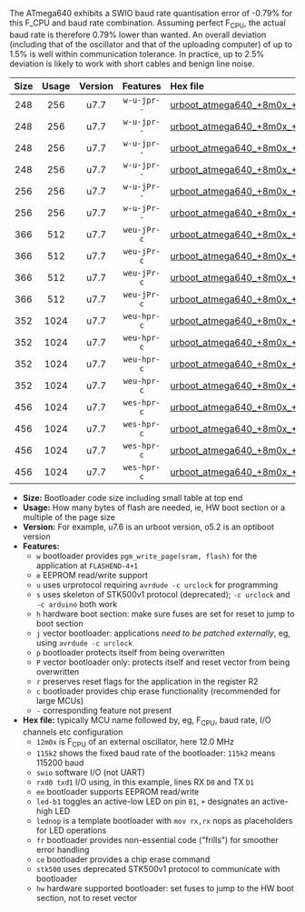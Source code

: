 The ATmega640 exhibits a SWIO baud rate quantisation error of -0.79% for this F_CPU and baud rate combination. Assuming perfect F<sub>CPU</sub>, the actual baud rate is therefore 0.79% lower than wanted. An overall deviation (including that of the oscillator and that of the uploading computer) of up to 1.5% is well within communication tolerance. In practice, up to 2.5% deviation is likely to work with short cables and benign line noise.

|Size|Usage|Version|Features|Hex file|
|:-:|:-:|:-:|:-:|:--|
|248|256|u7.7|`w-u-jpr--`|[urboot_atmega640_+8m0x_+230k4_swio_rxd2_txd3_led+b7.hex](https://raw.githubusercontent.com/stefanrueger/urboot.hex/main/mcus/atmega640/external_oscillator/fcpu_+8m0x/br_+230k4/urboot_atmega640_+8m0x_+230k4_swio_rxd2_txd3_led+b7.hex)|
|248|256|u7.7|`w-u-jpr--`|[urboot_atmega640_+8m0x_+230k4_swio_rxd2_txd3_lednop.hex](https://raw.githubusercontent.com/stefanrueger/urboot.hex/main/mcus/atmega640/external_oscillator/fcpu_+8m0x/br_+230k4/urboot_atmega640_+8m0x_+230k4_swio_rxd2_txd3_lednop.hex)|
|248|256|u7.7|`w-u-jpr--`|[urboot_atmega640_+8m0x_+230k4_swio_rxe0_txe1_led+b7.hex](https://raw.githubusercontent.com/stefanrueger/urboot.hex/main/mcus/atmega640/external_oscillator/fcpu_+8m0x/br_+230k4/urboot_atmega640_+8m0x_+230k4_swio_rxe0_txe1_led+b7.hex)|
|248|256|u7.7|`w-u-jpr--`|[urboot_atmega640_+8m0x_+230k4_swio_rxe0_txe1_lednop.hex](https://raw.githubusercontent.com/stefanrueger/urboot.hex/main/mcus/atmega640/external_oscillator/fcpu_+8m0x/br_+230k4/urboot_atmega640_+8m0x_+230k4_swio_rxe0_txe1_lednop.hex)|
|256|256|u7.7|`w-u-jPr--`|[urboot_atmega640_+8m0x_+230k4_swio_rxd2_txd3.hex](https://raw.githubusercontent.com/stefanrueger/urboot.hex/main/mcus/atmega640/external_oscillator/fcpu_+8m0x/br_+230k4/urboot_atmega640_+8m0x_+230k4_swio_rxd2_txd3.hex)|
|256|256|u7.7|`w-u-jPr--`|[urboot_atmega640_+8m0x_+230k4_swio_rxe0_txe1.hex](https://raw.githubusercontent.com/stefanrueger/urboot.hex/main/mcus/atmega640/external_oscillator/fcpu_+8m0x/br_+230k4/urboot_atmega640_+8m0x_+230k4_swio_rxe0_txe1.hex)|
|366|512|u7.7|`weu-jPr-c`|[urboot_atmega640_+8m0x_+230k4_swio_rxd2_txd3_ee_led+b7_fr_ce.hex](https://raw.githubusercontent.com/stefanrueger/urboot.hex/main/mcus/atmega640/external_oscillator/fcpu_+8m0x/br_+230k4/urboot_atmega640_+8m0x_+230k4_swio_rxd2_txd3_ee_led+b7_fr_ce.hex)|
|366|512|u7.7|`weu-jPr-c`|[urboot_atmega640_+8m0x_+230k4_swio_rxd2_txd3_ee_lednop_fr_ce.hex](https://raw.githubusercontent.com/stefanrueger/urboot.hex/main/mcus/atmega640/external_oscillator/fcpu_+8m0x/br_+230k4/urboot_atmega640_+8m0x_+230k4_swio_rxd2_txd3_ee_lednop_fr_ce.hex)|
|366|512|u7.7|`weu-jPr-c`|[urboot_atmega640_+8m0x_+230k4_swio_rxe0_txe1_ee_led+b7_fr_ce.hex](https://raw.githubusercontent.com/stefanrueger/urboot.hex/main/mcus/atmega640/external_oscillator/fcpu_+8m0x/br_+230k4/urboot_atmega640_+8m0x_+230k4_swio_rxe0_txe1_ee_led+b7_fr_ce.hex)|
|366|512|u7.7|`weu-jPr-c`|[urboot_atmega640_+8m0x_+230k4_swio_rxe0_txe1_ee_lednop_fr_ce.hex](https://raw.githubusercontent.com/stefanrueger/urboot.hex/main/mcus/atmega640/external_oscillator/fcpu_+8m0x/br_+230k4/urboot_atmega640_+8m0x_+230k4_swio_rxe0_txe1_ee_lednop_fr_ce.hex)|
|352|1024|u7.7|`weu-hpr-c`|[urboot_atmega640_+8m0x_+230k4_swio_rxd2_txd3_ee_led+b7_fr_ce_hw.hex](https://raw.githubusercontent.com/stefanrueger/urboot.hex/main/mcus/atmega640/external_oscillator/fcpu_+8m0x/br_+230k4/urboot_atmega640_+8m0x_+230k4_swio_rxd2_txd3_ee_led+b7_fr_ce_hw.hex)|
|352|1024|u7.7|`weu-hpr-c`|[urboot_atmega640_+8m0x_+230k4_swio_rxd2_txd3_ee_lednop_fr_ce_hw.hex](https://raw.githubusercontent.com/stefanrueger/urboot.hex/main/mcus/atmega640/external_oscillator/fcpu_+8m0x/br_+230k4/urboot_atmega640_+8m0x_+230k4_swio_rxd2_txd3_ee_lednop_fr_ce_hw.hex)|
|352|1024|u7.7|`weu-hpr-c`|[urboot_atmega640_+8m0x_+230k4_swio_rxe0_txe1_ee_led+b7_fr_ce_hw.hex](https://raw.githubusercontent.com/stefanrueger/urboot.hex/main/mcus/atmega640/external_oscillator/fcpu_+8m0x/br_+230k4/urboot_atmega640_+8m0x_+230k4_swio_rxe0_txe1_ee_led+b7_fr_ce_hw.hex)|
|352|1024|u7.7|`weu-hpr-c`|[urboot_atmega640_+8m0x_+230k4_swio_rxe0_txe1_ee_lednop_fr_ce_hw.hex](https://raw.githubusercontent.com/stefanrueger/urboot.hex/main/mcus/atmega640/external_oscillator/fcpu_+8m0x/br_+230k4/urboot_atmega640_+8m0x_+230k4_swio_rxe0_txe1_ee_lednop_fr_ce_hw.hex)|
|456|1024|u7.7|`wes-hpr-c`|[urboot_atmega640_+8m0x_+230k4_swio_rxd2_txd3_ee_led+b7_fr_ce_stk500_hw.hex](https://raw.githubusercontent.com/stefanrueger/urboot.hex/main/mcus/atmega640/external_oscillator/fcpu_+8m0x/br_+230k4/urboot_atmega640_+8m0x_+230k4_swio_rxd2_txd3_ee_led+b7_fr_ce_stk500_hw.hex)|
|456|1024|u7.7|`wes-hpr-c`|[urboot_atmega640_+8m0x_+230k4_swio_rxd2_txd3_ee_lednop_fr_ce_stk500_hw.hex](https://raw.githubusercontent.com/stefanrueger/urboot.hex/main/mcus/atmega640/external_oscillator/fcpu_+8m0x/br_+230k4/urboot_atmega640_+8m0x_+230k4_swio_rxd2_txd3_ee_lednop_fr_ce_stk500_hw.hex)|
|456|1024|u7.7|`wes-hpr-c`|[urboot_atmega640_+8m0x_+230k4_swio_rxe0_txe1_ee_led+b7_fr_ce_stk500_hw.hex](https://raw.githubusercontent.com/stefanrueger/urboot.hex/main/mcus/atmega640/external_oscillator/fcpu_+8m0x/br_+230k4/urboot_atmega640_+8m0x_+230k4_swio_rxe0_txe1_ee_led+b7_fr_ce_stk500_hw.hex)|
|456|1024|u7.7|`wes-hpr-c`|[urboot_atmega640_+8m0x_+230k4_swio_rxe0_txe1_ee_lednop_fr_ce_stk500_hw.hex](https://raw.githubusercontent.com/stefanrueger/urboot.hex/main/mcus/atmega640/external_oscillator/fcpu_+8m0x/br_+230k4/urboot_atmega640_+8m0x_+230k4_swio_rxe0_txe1_ee_lednop_fr_ce_stk500_hw.hex)|

- **Size:** Bootloader code size including small table at top end
- **Usage:** How many bytes of flash are needed, ie, HW boot section or a multiple of the page size
- **Version:** For example, u7.6 is an urboot version, o5.2 is an optiboot version
- **Features:**
  + `w` bootloader provides `pgm_write_page(sram, flash)` for the application at `FLASHEND-4+1`
  + `e` EEPROM read/write support
  + `u` uses urprotocol requiring `avrdude -c urclock` for programming
  + `s` uses skeleton of STK500v1 protocol (deprecated); `-c urclock` and `-c arduino` both work
  + `h` hardware boot section: make sure fuses are set for reset to jump to boot section
  + `j` vector bootloader: applications *need to be patched externally*, eg, using `avrdude -c urclock`
  + `p` bootloader protects itself from being overwritten
  + `P` vector bootloader only: protects itself and reset vector from being overwritten
  + `r` preserves reset flags for the application in the register R2
  + `c` bootloader provides chip erase functionality (recommended for large MCUs)
  + `-` corresponding feature not present
- **Hex file:** typically MCU name followed by, eg, F<sub>CPU</sub>, baud rate, I/O channels etc configuration
  + `12m0x` is F<sub>CPU</sub> of an external oscillator, here 12.0 MHz
  + `115k2` shows the fixed baud rate of the bootloader: `115k2` means 115200 baud
  + `swio` software I/O (not UART)
  + `rxd0 txd1` I/O using, in this example, lines RX `D0` and TX `D1`
  + `ee` bootloader supports EEPROM read/write
  + `led-b1` toggles an active-low LED on pin `B1`, `+` designates an active-high LED
  + `lednop` is a template bootloader with `mov rx,rx` nops as placeholders for LED operations
  + `fr` bootloader provides non-essential code ("frills") for smoother error handling
  + `ce` bootloader provides a chip erase command
  + `stk500` uses deprecated STK500v1 protocol to communicate with bootloader
  + `hw` hardware supported bootloader: set fuses to jump to the HW boot section, not to reset vector
